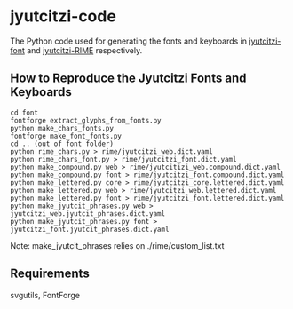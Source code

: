 # jyutcitzi-code
The Python code used for generating the fonts and keyboards in [jyutcitzi-font](https://github.com/jyutcitzi/jyutcitzi-fonts) and [jyutcitzi-RIME](https://github.com/jyutcitzi/jyutcitzi-RIME) respectively.


## How to Reproduce the Jyutcitzi Fonts and Keyboards
```
cd font
fontforge extract_glyphs_from_fonts.py
python make_chars_fonts.py
fontforge make_font_fonts.py
cd .. (out of font folder)
python rime_chars.py > rime/jyutcitzi_web.dict.yaml
python rime_chars_font.py > rime/jyutcitzi_font.dict.yaml
python make_compound.py web > rime/jyutcitizi_web.compound.dict.yaml
python make_compound.py font > rime/jyutcitzi_font.compound.dict.yaml
python make_lettered.py core > rime/jyutcitzi_core.lettered.dict.yaml
python make_lettered.py web > rime/jyutcitzi_web.lettered.dict.yaml
python make_lettered.py font > rime/jyutcitzi_font.lettered.dict.yaml
python make_jyutcit_phrases.py web > jyutcitzi_web.jyutcit_phrases.dict.yaml
python make_jyutcit_phrases.py font > jyutcitzi_font.jyutcit_phrases.dict.yaml
```
Note: make_jyutcit_phrases relies on ./rime/custom_list.txt

## Requirements
svgutils, FontForge
